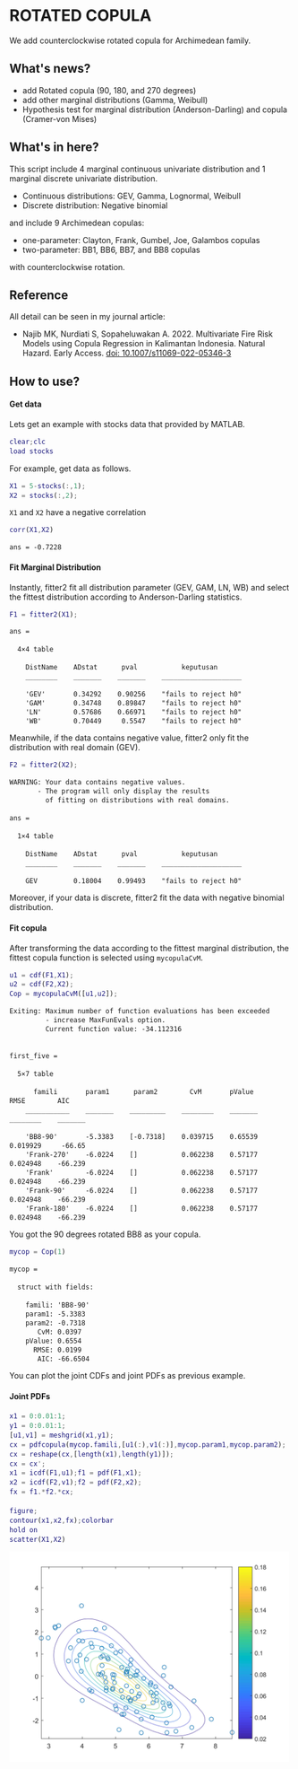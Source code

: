 # ROTATED COPULA
We add counterclockwise rotated copula for Archimedean family.

## What's news?
- add Rotated copula (90, 180, and 270 degrees)
- add other marginal distributions (Gamma, Weibull)
- Hypothesis test for marginal distribution (Anderson-Darling) and copula (Cramer-von Mises)

## What's in here?
This script include 4 marginal continuous univariate distribution and 1 marginal discrete univariate distribution.
- Continuous distributions: GEV, Gamma, Lognormal, Weibull
- Discrete distribution: Negative binomial

and include 9 Archimedean copulas:
- one-parameter: Clayton, Frank, Gumbel, Joe, Galambos copulas
- two-parameter: BB1, BB6, BB7, and BB8 copulas

with counterclockwise rotation.

## Reference
All detail can be seen in my journal article:
- Najib MK, Nurdiati S, Sopaheluwakan A. 2022. Multivariate Fire Risk Models using Copula Regression in Kalimantan Indonesia. Natural Hazard. Early Access. [doi: 10.1007/s11069-022-05346-3](https://doi.org/10.1007/s11069-022-05346-3)

## How to use?
#### Get data
Lets get an example with stocks data that provided by MATLAB.
```matlab
clear;clc
load stocks
```
For example, get data as follows.
```matlab
X1 = 5-stocks(:,1);
X2 = stocks(:,2);
```
`X1` and `X2` have a negative correlation
```matlab
corr(X1,X2)
```
```
ans = -0.7228
```
#### Fit Marginal Distribution
Instantly, fitter2 fit all distribution parameter (GEV, GAM, LN, WB) and select the fittest distribution according to Anderson-Darling statistics.
```matlab
F1 = fitter2(X1);
```
```
ans =

  4×4 table

    DistName    ADstat      pval           keputusan
    ________    _______    _______    ____________________

    'GEV'       0.34292    0.90256    "fails to reject h0"
    'GAM'       0.34748    0.89847    "fails to reject h0"
    'LN'        0.57686    0.66971    "fails to reject h0"
    'WB'        0.70449     0.5547    "fails to reject h0"

```
Meanwhile, if the data contains negative value, fitter2 only fit the distribution with real domain (GEV).
```matlab
F2 = fitter2(X2);
```
```
WARNING: Your data contains negative values.
       - The program will only display the results
         of fitting on distributions with real domains.

ans =

  1×4 table

    DistName    ADstat      pval           keputusan
    ________    _______    _______    ____________________

    GEV         0.18004    0.99493    "fails to reject h0"

```
Moreover, if your data is discrete, fitter2 fit the data with negative binomial distribution.

#### Fit copula
After transforming the data according to the fittest marginal distribution, the fittest copula function is selected using `mycopulaCvM`.
```matlab
u1 = cdf(F1,X1);
u2 = cdf(F2,X2);
Cop = mycopulaCvM([u1,u2]);
```
```
Exiting: Maximum number of function evaluations has been exceeded
         - increase MaxFunEvals option.
         Current function value: -34.112316


first_five =

  5×7 table

      famili       param1      param2        CvM       pValue       RMSE        AIC
    ___________    _______    _________    ________    _______    ________    _______

    'BB8-90'       -5.3383    [-0.7318]    0.039715    0.65539    0.019929     -66.65
    'Frank-270'    -6.0224    []           0.062238    0.57177    0.024948    -66.239
    'Frank'        -6.0224    []           0.062238    0.57177    0.024948    -66.239
    'Frank-90'     -6.0224    []           0.062238    0.57177    0.024948    -66.239
    'Frank-180'    -6.0224    []           0.062238    0.57177    0.024948    -66.239

```
You got the 90 degrees rotated BB8 as your copula.
```matlab
mycop = Cop(1)
```
```
mycop =

  struct with fields:

    famili: 'BB8-90'
    param1: -5.3383
    param2: -0.7318
       CvM: 0.0397
    pValue: 0.6554
      RMSE: 0.0199
       AIC: -66.6504
```
You can plot the joint CDFs and joint PDFs as previous example.
#### Joint PDFs
```matlab
x1 = 0:0.01:1;
y1 = 0:0.01:1;
[u1,v1] = meshgrid(x1,y1);
cx = pdfcopula(mycop.famili,[u1(:),v1(:)],mycop.param1,mycop.param2);
cx = reshape(cx,[length(x1),length(y1)]);
cx = cx';
x1 = icdf(F1,u1);f1 = pdf(F1,x1);
x2 = icdf(F2,v1);f2 = pdf(F2,x2);
fx = f1.*f2.*cx;

figure;
contour(x1,x2,fx);colorbar
hold on
scatter(X1,X2)
```
<img src="https://github.com/mkhoirun-najiboi/mycopula/blob/main/docs/2%20rotated%20copula/img/jpdf.jpg" alt="drawing" width="500"/>
